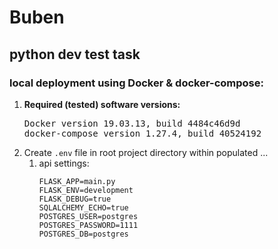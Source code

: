 <h1>Buben</h1>
<h2>python dev test task</h2>
<h3>local deployment using Docker & docker-compose:</h3>

<ol><li><strong>Required (tested) software versions:</strong>
<pre>Docker version 19.03.13, build 4484c46d9d
docker-compose version 1.27.4, build 40524192</pre></li>
<li>Create <code>.env</code> file in root project directory within populated ...
<ol><li>api settings:
    <pre><code>FLASK_APP=main.py
FLASK_ENV=development
FLASK_DEBUG=true
SQLALCHEMY_ECHO=true
POSTGRES_USER=postgres
POSTGRES_PASSWORD=1111
POSTGRES_DB=postgres</code></pre></li>
</ol></li></ol>